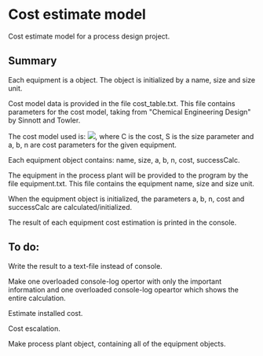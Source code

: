 # Cost estimate model
Cost estimate model for a process design project.

## Summary
Each equipment is a object. The object is initialized by a name, size and size unit.

Cost model data is provided in the file cost_table.txt. This file contains parameters for the cost model, taking from "Chemical Engineering Design" by Sinnott and Towler.

The cost model used is: 
<img src="https://render.githubusercontent.com/render/math?math=C = a + bS^n">, where C is the cost, S is the size parameter and a, b, n are cost parameters for the given equipment.

Each equipment object contains: name, size, a, b, n, cost, successCalc.

The equipment in the process plant will be provided to the program by the file equipment.txt. This file contains the equipment name, size and size unit.

When the equipment object is initialized, the parameters a, b, n, cost and successCalc are calculated/initialized.

The result of each equipment cost estimation is printed in the console.

## To do:
Write the result to a text-file instead of console.

Make one overloaded console-log opertor with only the important information and one overloaded console-log opeartor which shows the entire calculation.

Estimate installed cost.

Cost escalation.

Make process plant object, containing all of the equipment objects.

